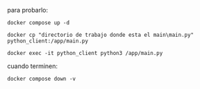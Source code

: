 

para probarlo:  

    docker compose up -d

    docker cp "directorio de trabajo donde esta el main\main.py" python_client:/app/main.py

    docker exec -it python_client python3 /app/main.py


cuando terminen:

    docker compose down -v


